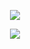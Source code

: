 <!--
**st-den/st-den** is a ✨ _special_ ✨ repository because its `README.md` (this file) appears on your GitHub profile.

Here are some ideas to get you started:

- 🔭 I’m currently working on ...
- 🌱 I’m currently learning ...
- 👯 I’m looking to collaborate on ...
- 🤔 I’m looking for help with ...
- 💬 Ask me about ...
- 📫 How to reach me: ...
- 😄 Pronouns: ...
- ⚡ Fun fact: ...
-->

<p align="center">
  <img src="https://github-readme-stats.vercel.app/api?username=st-den&count_private=true&show_icons=true&disable_animations=true&hide_title=true&theme=dark&hide_rank=true"/>
</p>
<p align="center">
  <img src="https://github-readme-stats.vercel.app/api/top-langs/?username=st-den&layout=compact&theme=dark&hide_title=true"/>
</p>
